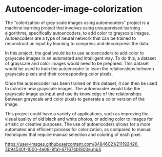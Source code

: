 # Autoencoder-image-colorization
The "colorization of grey scale images using autoencoders" project is a machine learning project that involves using unsupervised learning algorithms, specifically autoencoders, to add color to grayscale images. Autoencoders are a type of neural network that can be trained to reconstruct an input by learning to compress and decompress the data.

In this project, the goal would be to use autoencoders to add color to grayscale images in an automated and intelligent way. To do this, a dataset of grayscale and color images would need to be prepared. This dataset would be used to train the autoencoder to learn the relationships between grayscale pixels and their corresponding color pixels.

Once the autoencoder has been trained on this dataset, it can then be used to colorize new grayscale images. The autoencoder would take the grayscale image as input and use its knowledge of the relationships between grayscale and color pixels to generate a color version of the image.

This project could have a variety of applications, such as improving the visual quality of old black and white photos, or adding color to images for artistic or creative purposes. The use of autoencoders allows for a more automated and efficient process for colorization, as compared to manual techniques that require manual selection and coloring of each pixel.

https://user-images.githubusercontent.com/84846021/211192426-3b94540f-1000-4e08-8fa1-671674b1900e.mp4

